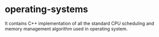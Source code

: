 # operating-systems

It contains C++ implementation of all the standard CPU scheduling and memory management algorithm used in operating system.
